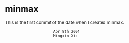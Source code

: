 # minmax
This is the first commit of the date when I created minmax.
					      
   					      Apr 8th 2024	
					      Mingxin Xie
